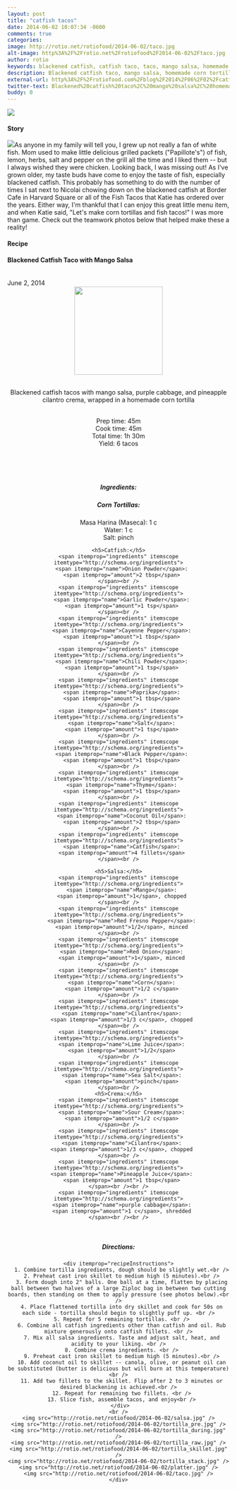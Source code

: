 ```yaml
---
layout: post
title: "catfish tacos"
date: 2014-06-02 10:07:34 -0600
comments: true
categories: 
image: http://rotio.net/rotiofood/2014-06-02/taco.jpg
alt-image: http%3A%2F%2Frotio.net%2Frotiofood%2F2014-06-02%2Ftaco.jpg
author: rotio
keywords: blackened catfish, catfish taco, taco, mango salsa, homemade tortilla
description: Blackened catfish taco, mango salsa, homemade corn tortilla
external-url: http%3A%2F%2Frotiofood.com%2Fblog%2F2014%2F06%2F02%2Fcatfish-tacos%2F
twitter-text: Blackened%20catfish%20taco%2C%20mango%20salsa%2C%20homemade%20corn%20tortilla%20on%20rotio%2Ffood%20%23rotiofood
buddy: 0
---
```

<!-- more -->
<img src="http://rotio.net/rotiofood/2014-06-02/taco.jpg" />
<a href="https://plus.google.com/107103100819027957630?rel=author" style="display:none">{{page.author }}</a>

<h4>Story</b> </h4>
 <div>
	<p>
	<img src="http://rotio.net/rotiofood/2014-06-02/platter.jpg" />As anyone in my family will tell you, I grew up not really a fan of white fish. Mom used to make little delicious grilled packets ("Papillote's") of fish, lemon, herbs, salt and pepper on the grill all the time and I liked them -- but I always wished they were chicken. Looking back, I was missing out! As I've grown older, my taste buds have come to enjoy the taste of fish, especially blackened catfish. This probably has something to do with the number of times I sat next to Nicolai chowing down on the blackened catfish at Border Cafe in Harvard Square or all of the Fish Tacos that Katie has ordered over the years. Either way, I'm thankful that I can enjoy this great little menu item, and when Katie said, "Let's make corn tortillas and fish tacos!" I was more than game. Check out the teamwork photos below that helped make these a reality!</p>  
  </div>
<h4>Recipe</b> </h4> 
  <div itemscope itemtype="http://schema.org/Recipe" >
  <h4 itemprop="name">Blackened Catfish Taco with Mango Salsa</h4>
  
  <br />
    June 2, 2014
<center>
  <img itemprop="image" width="200px"  src="http://rotio.net/rotiofood/2014-06-02/taco_good.jpg" />
  
  <br /><span itemprop="description">Blackened catfish tacos with mango salsa, purple cabbage, and pineapple cilantro crema, wrapped in a homemade corn tortilla</span><br />

  <br />Prep time: <time datetime="PT0H45M" itemprop="prepTime">45m</time> 
  <br />Cook time: <time datetime="PT0H45M" itemprop="cookTime">45m</time>
  <br />Total time: <time datetime="PT1H30M" itemprop="totalTime">1h 30m</time>
  <br />Yield: <span itemprop="recipeYield">6 tacos</span>
  
  <br />
  

  <br /><h5>Ingredients:</h5>
	<h5>Corn Tortillas:</h5>
    <span itemprop="ingredients" itemscope itemtype="http://schema.org/ingredients">
      <span itemprop="name">Masa Harina (Maseca)</span>: 
      <span itemprop="amount">1 c</span> 
    </span><br />
    <span itemprop="ingredients" itemscope itemtype="http://schema.org/ingredients">
      <span itemprop="name">Water</span>:
      <span itemprop="amount">1 c</span>
    </span><br />
	<span itemprop="ingredients" itemscope itemtype="http://schema.org/ingredients">
      <span itemprop="name">Salt</span>:
      <span itemprop="amount">pinch</span>
    </span><br />
	
	<h5>Catfish:</h5>
	<span itemprop="ingredients" itemscope itemtype="http://schema.org/ingredients">
      <span itemprop="name">Onion Powder</span>:
      <span itemprop="amount">2 tbsp</span>
    </span><br />
	<span itemprop="ingredients" itemscope itemtype="http://schema.org/ingredients">
      <span itemprop="name">Garlic Powder</span>:
      <span itemprop="amount">1 tsp</span>
    </span><br />
	<span itemprop="ingredients" itemscope itemtype="http://schema.org/ingredients">
      <span itemprop="name">Cayenne Pepper</span>:
      <span itemprop="amount">1 tbsp</span>
    </span><br />
	<span itemprop="ingredients" itemscope itemtype="http://schema.org/ingredients">
      <span itemprop="name">Chili Powder</span>:
      <span itemprop="amount">1 tsp</span>
    </span><br />
	<span itemprop="ingredients" itemscope itemtype="http://schema.org/ingredients">
      <span itemprop="name">Paprika</span>:
      <span itemprop="amount">1 tbsp</span>
    </span><br />
	<span itemprop="ingredients" itemscope itemtype="http://schema.org/ingredients">
      <span itemprop="name">Salt</span>:
      <span itemprop="amount">1 tsp</span>
    </span><br />
	<span itemprop="ingredients" itemscope itemtype="http://schema.org/ingredients">
      <span itemprop="name">Black Pepper</span>:
      <span itemprop="amount">1 tbsp</span>
    </span><br />
	<span itemprop="ingredients" itemscope itemtype="http://schema.org/ingredients">
      <span itemprop="name">Thyme</span>:
      <span itemprop="amount">1 tbsp</span>
    </span><br />
	<span itemprop="ingredients" itemscope itemtype="http://schema.org/ingredients">
      <span itemprop="name">Coconut Oil</span>:
      <span itemprop="amount">2 tbsp</span>
    </span><br />
	<span itemprop="ingredients" itemscope itemtype="http://schema.org/ingredients">
      <span itemprop="name">Catfish</span>:
      <span itemprop="amount">4 fillets</span>
    </span><br />
	
	<h5>Salsa:</h5>
	<span itemprop="ingredients" itemscope itemtype="http://schema.org/ingredients">
      <span itemprop="name">Mango</span>:
      <span itemprop="amount">1</span>, chopped
    </span><br />
	<span itemprop="ingredients" itemscope itemtype="http://schema.org/ingredients">
      <span itemprop="name">Red Fresno Pepper</span>:
      <span itemprop="amount">1/2</span>, minced
    </span><br />
	<span itemprop="ingredients" itemscope itemtype="http://schema.org/ingredients">
      <span itemprop="name">Red Onion</span>:
      <span itemprop="amount">1</span>, minced
    </span><br />
	<span itemprop="ingredients" itemscope itemtype="http://schema.org/ingredients">
      <span itemprop="name">Corn</span>:
      <span itemprop="amount">1/2 c</span>
    </span><br />
	<span itemprop="ingredients" itemscope itemtype="http://schema.org/ingredients">
      <span itemprop="name">Cilantro</span>:
      <span itemprop="amount">1/3 c</span>, chopped
    </span><br />
	<span itemprop="ingredients" itemscope itemtype="http://schema.org/ingredients">
      <span itemprop="name">Lime Juice</span>:
      <span itemprop="amount">1/2</span>
    </span><br />
	<span itemprop="ingredients" itemscope itemtype="http://schema.org/ingredients">
      <span itemprop="name">Sea Salt</span>:
      <span itemprop="amount">pinch</span>
    </span><br />
	<h5>Crema:</h5>
	<span itemprop="ingredients" itemscope itemtype="http://schema.org/ingredients">
      <span itemprop="name">Sour Cream</span>:
      <span itemprop="amount">1/2 c</span>
    </span><br />
	<span itemprop="ingredients" itemscope itemtype="http://schema.org/ingredients">
      <span itemprop="name">Cilantro</span>:
      <span itemprop="amount">1/3 c</span>, chopped
    </span><br />
	<span itemprop="ingredients" itemscope itemtype="http://schema.org/ingredients">
      <span itemprop="name">Pineapple Juice</span>:
      <span itemprop="amount">1 tbsp</span>
    </span><br /><br />
	<span itemprop="ingredients" itemscope itemtype="http://schema.org/ingredients">
      <span itemprop="name">purple cabbage</span>:
      <span itemprop="amount">1 c</span>, shredded
    </span><br /><br />

	
  <br /><h5>Directions:</h5>
	
    <div itemprop="recipeInstructions">
	  1. Combine tortilla ingredients, dough should be slightly wet.<br />
	  2. Preheat cast iron skillet to medium high (5 minutes).<br />
	  3. Form dough into 2" balls. One ball at a time, flatten by placing ball between two halves of a large Ziploc bag in between two cutting boards, then standing on them to apply pressure (see photos below).<br />
	  4. Place flattened tortilla into dry skillet and cook for 50s on each side - tortilla should begin to slightly puff up. <br />
	  5. Repeat for 5 remaining tortillas. <br />
	  6. Combine all catfish ingredients other than catfish and oil. Rub mixture generously onto catfish fillets. <br />
	  7. Mix all salsa ingredients. Taste and adjust salt, heat, and acidity to your liking. <br />
	  8. Combine crema ingredients. <br />
	  9. Preheat cast iron skillet to medium high (5 minutes).<br />
	  10. Add coconut oil to skillet -- canola, olive, or peanut oil can be substituted (butter is delicious but will burn at this temperature)<br />
	  11. Add two fillets to the skillet. Flip after 2 to 3 minutes or desired blackening is achieved.<br />
	  12. Repeat for remaining two fillets. <br />
	  13. Slice fish, assemble tacos, and enjoy<br />
	 </div>
	<br />
	<img src="http://rotio.net/rotiofood/2014-06-02/salsa.jpg" />
	<img src="http://rotio.net/rotiofood/2014-06-02/tortilla_pre.jpg" />
	<img src="http://rotio.net/rotiofood/2014-06-02/tortilla_during.jpg" />
	<img src="http://rotio.net/rotiofood/2014-06-02/tortilla_raw.jpg" />
	<img src="http://rotio.net/rotiofood/2014-06-02/tortilla_skillet.jpg" />
	<img src="http://rotio.net/rotiofood/2014-06-02/tortilla_stack.jpg" />
	<img src="http://rotio.net/rotiofood/2014-06-02/platter.jpg" />
	<img src="http://rotio.net/rotiofood/2014-06-02/taco.jpg" />
	</div>


